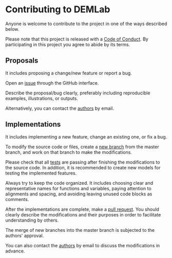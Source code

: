 # Contributing to DEMLab

Anyone is welcome to contribute to the project in one of the ways described below.

Please note that this project is released with a [Code of Conduct][code_conduct_link].
By participating in this project you agree to abide by its terms.

## Proposals

It includes proposing a change/new feature or report a bug.

Open an [issue][issue_link] through the GitHub interface.

Describe the proposal/bug clearly, preferably including reproducible examples, illustrations, or outputs.

Alternatively, you can contact the [authors][authors_link] by email.

## Implementations

It includes implementing a new feature, change an existing one, or fix a bug.

To modify the source code or files, create a [new branch][new_branch_link] from the master branch, and work on that branch to make the modifications.

Please check that all [tests][tests_link] are passing after finishing the modifications to the source code.
In addition, it is recommended to create new models for testing the implemented features.

Always try to keep the code organized.
It includes choosing clear and representative names for functions and variables,
paying attention to alignments and spacing,
and avoiding leaving unused code blocks as comments.

After the implementations are complete, make a [pull request][pull_request_link].
You should clearly describe the modifications and their purposes in order to facilitate understanding by others.

The merge of new branches into the master branch is subjected to the authors' approval.

You can also contact the [authors][authors_link] by email to discuss the modifications in advance.

[code_conduct_link]: https://github.com/rlrangel/DEMLab/blob/master/CODE_OF_CONDUCT.md
[issue_link]:        https://github.com/rlrangel/DEMLab/issues
[authors_link]:      https://github.com/rlrangel/DEMLab#authorship
[new_branch_link]:   https://github.com/rlrangel/DEMLab/branches
[tests_link]:        https://github.com/rlrangel/DEMLab#testing
[pull_request_link]: https://github.com/rlrangel/DEMLab/pulls